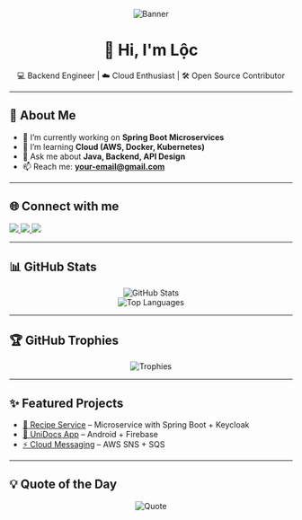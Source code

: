<!-- Banner -->
<p align="center">
  <img src="https://i.ibb.co/6rcL9yN/github-banner.png" alt="Banner" />
</p>

<h1 align="center">👋 Hi, I'm Lộc</h1>

<p align="center">
  💻 Backend Engineer | ☁️ Cloud Enthusiast | 🛠 Open Source Contributor
</p>

---

## 🚀 About Me
- 🔭 I’m currently working on **Spring Boot Microservices**
- 🌱 I’m learning **Cloud (AWS, Docker, Kubernetes)**
- 💬 Ask me about **Java, Backend, API Design**
- 📫 Reach me: **your-email@gmail.com**

---

## 🌐 Connect with me
<p align="left">
  <a href="https://linkedin.com/in/your-linkedin" target="_blank">
    <img src="https://img.shields.io/badge/-LinkedIn-blue?style=for-the-badge&logo=Linkedin&logoColor=white" />
  </a>
  <a href="mailto:your-email@gmail.com">
    <img src="https://img.shields.io/badge/-Gmail-D14836?style=for-the-badge&logo=Gmail&logoColor=white" />
  </a>
  <a href="https://your-portfolio.com" target="_blank">
    <img src="https://img.shields.io/badge/-Portfolio-ff9800?style=for-the-badge&logo=firefox&logoColor=white" />
  </a>
</p>

---

## 📊 GitHub Stats
<p align="center">
  <img src="https://github-readme-stats.vercel.app/api?username=your-username&show_icons=true&theme=radical" alt="GitHub Stats" />
  <br/>
  <img src="https://github-readme-stats.vercel.app/api/top-langs/?username=your-username&layout=compact&theme=radical" alt="Top Languages" />
</p>

---

## 🏆 GitHub Trophies
<p align="center">
  <img src="https://github-profile-trophy.vercel.app/?username=your-username&theme=radical&no-frame=true&margin-w=15&margin-h=15" alt="Trophies" />
</p>

---

## ✨ Featured Projects
- [🍔 Recipe Service](https://github.com/your-username/recipe-service) – Microservice with Spring Boot + Keycloak
- [📱 UniDocs App](https://github.com/your-username/unidocs) – Android + Firebase
- [⚡ Cloud Messaging](https://github.com/your-username/cloud-messaging) – AWS SNS + SQS

---

## 💡 Quote of the Day
<p align="center">
  <img src="https://quotes-github-readme.vercel.app/api?type=horizontal&theme=radical" alt="Quote" />
</p>
